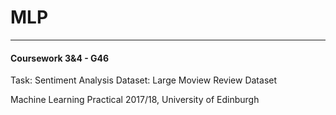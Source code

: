 # MLP

---
#### Coursework 3&4 - G46
Task: Sentiment Analysis
Dataset: Large Moview Review Dataset






Machine Learning Practical 2017/18, University of Edinburgh
